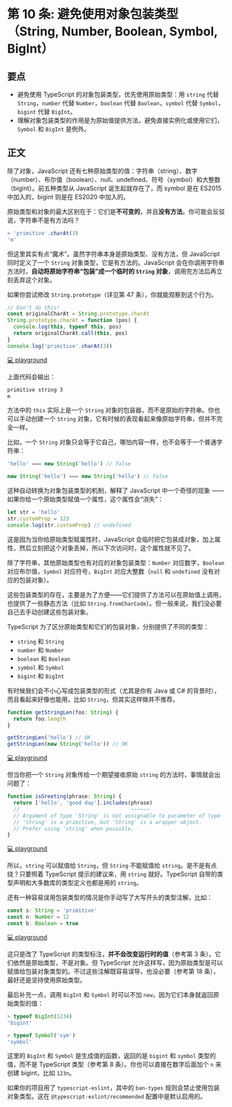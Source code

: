 # 第 10 条: 避免使用对象包装类型（String, Number, Boolean, Symbol, BigInt）

## 要点

- 避免使用 TypeScript 的对象包装类型，优先使用原始类型：用 `string` 代替 `String`，`number` 代替 `Number`，`boolean` 代替 `Boolean`，`symbol` 代替 `Symbol`，`bigint` 代替 `BigInt`。
- 理解对象包装类型的作用是为原始值提供方法，避免直接实例化或使用它们，`Symbol` 和 `BigInt` 是例外。

## 正文

除了对象，JavaScript 还有七种原始类型的值：字符串（string）、数字（number）、布尔值（boolean）、null、undefined、符号（symbol）和大整数（bigint）。前五种类型从 JavaScript 诞生起就存在了，而 symbol 是在 ES2015 中加入的，bigint 则是在 ES2020 中加入的。

原始类型和对象的最大区别在于：它们是**不可变的**，并且**没有方法**。你可能会反驳说，字符串不是有方法吗？

```js
> 'primitive'.charAt(3)
'm'
```

但这里其实有点“魔术”。虽然字符串本身是原始类型、没有方法，但 JavaScript 同时定义了一个 `String` 对象类型，它是有方法的。JavaScript 会在你调用字符串方法时，**自动将原始字符串“包装”成一个临时的 `String` 对象**，调用完方法后再立刻丢弃这个对象。

如果你尝试修改 `String.prototype`（详见第 47 条），你就能观察到这个行为。

```js
// Don't do this!
const originalCharAt = String.prototype.charAt
String.prototype.charAt = function (pos) {
  console.log(this, typeof this, pos)
  return originalCharAt.call(this, pos)
}
console.log('primitive'.charAt(3))
```

[💻 playground](https://www.typescriptlang.org/play/?ts=5.4.5#code/PTAEBEHsDsHIBdQBNKngCwJYGcCEAoAYxm0UgCdMBzTaAQwBsBhdO8gQUQF5QBleStCoA6AA7lI8SQE9RAU2GFWHeAG58-QSPGSZ8xcs6geAMwCu0QvEwwAFKMjYAlKADe+UKGLRskBgoZIKlsMHAAaNFk5SBM0LGwIh2d1T3I5eDNyaFAKalpGFjZORUYGEPjExyd1AF91b19-YUDg2HFMAFtMawA3OVgDIvhbAGYnavwgA)

上面代码会输出：

```bash
primitive string 3
m
```

方法中的 `this` 实际上是一个 `String` 对象的包装器，而不是原始的字符串。你也可以手动创建一个 `String` 对象，它有时候的表现看起来像原始字符串，但并不完全一样。

比如，一个 `String` 对象只会等于它自己，哪怕内容一样，也不会等于一个普通字符串：

```js
'hello' === new String('hello') // false

new String('hello') === new String('hello') // false
```

这种自动转换为对象包装类型的机制，解释了 JavaScript 中一个奇怪的现象 —— 如果你给一个原始类型赋值一个属性，这个属性会“消失”：

```js
let str = 'hello'
str.customProp = 123
console.log(str.customProp) // undefined
```

这是因为当你给原始类型赋属性时，JavaScript 会临时把它包装成对象，加上属性，然后立刻把这个对象丢掉，所以下次访问时，这个属性就不见了。

除了字符串，其他原始类型也有对应的对象包装类型：`Number` 对应数字，`Boolean` 对应布尔值，`Symbol` 对应符号，`BigInt` 对应大整数（`null` 和 `undefined` 没有对应的包装对象）。

这些包装类型的存在，主要是为了方便——它们提供了方法可以在原始值上调用，也提供了一些静态方法（比如 `String.fromCharCode`）。但一般来说，我们没必要自己去手动创建这些包装对象。

TypeScript 为了区分原始类型和它们的包装对象，分别提供了不同的类型：

- `string` 和 `String`
- `number` 和 `Number`
- `boolean` 和 `Boolean`
- `symbol` 和 `Symbol`
- `bigint` 和 `BigInt`

有时候我们会不小心写成包装类型的形式（尤其是你有 Java 或 C# 的背景时），而且看起来好像也能用，比如 `String`，但其实这样做并不推荐。

```ts
function getStringLen(foo: String) {
  return foo.length
}

getStringLen('hello') // OK
getStringLen(new String('hello')) // OK
```

[💻 playground](https://www.typescriptlang.org/play/?ts=5.4.5#code/GYVwdgxgLglg9mABAcwKZQMpQE4zMgGVTAApg44AuRLXfASkQG8AoRRbdEbJcuAOgA2xZFAAWAbhYBfFizSYceQsRIAiMakGC4a+hPYB6Q4gDyAaXnpayoqTCoA7jSX51m7bvr6jJiyyA)

但当你把一个 `String` 对象传给一个期望接收原始 `string` 的方法时，事情就会出问题了：

```ts
function isGreeting(phrase: String) {
  return ['hello', 'good day'].includes(phrase)
  //                                    ~~~~~~
  // Argument of type 'String' is not assignable to parameter of type 'string'.
  // 'string' is a primitive, but 'String' is a wrapper object.
  // Prefer using 'string' when possible.
}
```

[💻 playground](https://www.typescriptlang.org/play/?ts=5.4.5#code/GYVwdgxgLglg9mABDAzgcQE4FMuzAcwAoAHACwwEMUsAuRAZSgxgIEpEBvAKEUWyhAYkAbQDkpLABtJcUQBpEo-HDgATRKooBPUQF0AdCwiSQqrChLkqWVgG4eiAPSPert+4+eviAH5--Ds6IAIIY+CAAtlhgUIhwwIhQWsRYiozMBKLIKIhgcLFUKDD4YBQARpKpUHCIxBSUUVBYGHEJSSmKKEws+KL6gS6iXRm92YgUtcwRMLAAblgKZSCxouk9WajjiADulMQpLXBlAFZY0P28QQAK2MDNiCBFBJ3dmTsSSMRwKEUVWP0AXy4QA)

所以，`string` 可以赋值给 `String`，但 `String` 不能赋值给 `string`。是不是有点绕？只要照着 TypeScript 提示的建议来，用 `string` 就好。TypeScript 自带的类型声明和大多数库的类型定义也都是用的 `string`。

还有一种容易误用包装类型的情况是你手动写了大写开头的类型注解，比如：

```ts
const s: String = 'primitive'
const n: Number = 12
const b: Boolean = true
```

[💻 playground](https://www.typescriptlang.org/play/?ts=5.4.5#code/MYewdgzgLgBBBcMDKUBOBLMBzGBeGARAA4YC26U6AbgKYEDcAUKJLGIgHICupARjajwwAjACYmLaDF6IAQiBAAbGgEMwQtFxpMgA)

这只是改了 TypeScript 的类型标注，**并不会改变运行时的值**（参考第 3 条）。它们依然是原始类型，不是对象。但 TypeScript 允许这样写，因为原始类型是可以赋值给包装对象类型的。不过这些注解既容易误导，也没必要（参考第 18 条），最好还是坚持使用原始类型。

最后补充一点，调用 `BigInt` 和 `Symbol` 时可以不加 `new`，因为它们本身就返回原始类型的值：

```ts
> typeof BigInt(1234)
'bigint'

> typeof Symbol('sym')
'symbol'
```

这里的 `BigInt` 和 `Symbol` 是生成值的函数，返回的是 `bigint` 和 `symbol` 类型的值，而不是 TypeScript 类型（参考第 8 条）。你也可以直接在数字后面加个 `n` 来创建 bigint，比如 `123n`。

如果你的项目用了 `typescript-eslint`，其中的 `ban-types` 规则会禁止使用包装对象类型。这在 `@typescript-eslint/recommended` 配置中是默认启用的。
